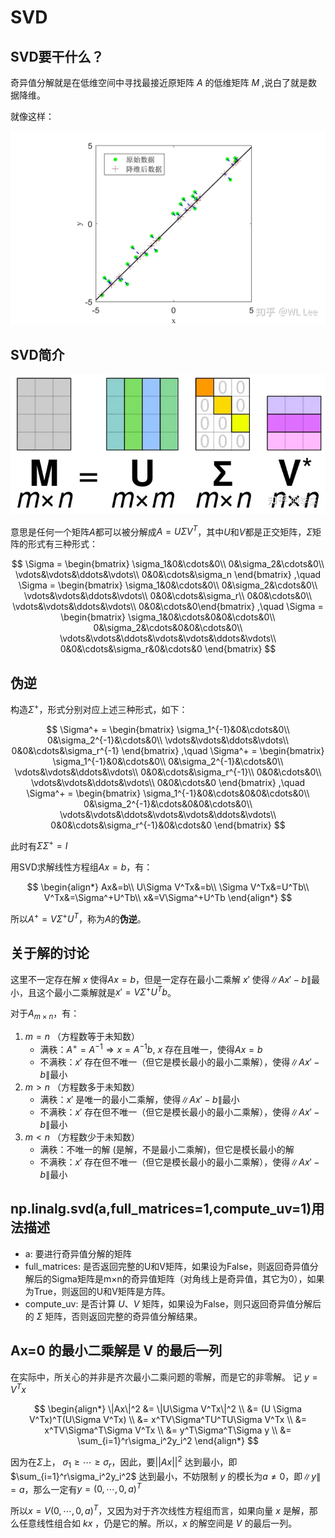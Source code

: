 # SVD

## SVD要干什么？

奇异值分解就是在低维空间中寻找最接近原矩阵 $A$ 的低维矩阵 $M$ ,说白了就是数据降维。

就像这样：

![SVD](images/SVD_01.webp)

## SVD简介

![SVD](images/SVD_02.webp)

意思是任何一个矩阵$A$都可以被分解成$A=U\Sigma V^T$，其中$U$和$V$都是正交矩阵，$\Sigma$矩阵的形式有三种形式：

$$
\Sigma = \begin{bmatrix}
\sigma_1&0&\cdots&0\\
0&\sigma_2&\cdots&0\\
\vdots&\vdots&\ddots&\vdots\\
0&0&\cdots&\sigma_n
\end{bmatrix}
,\quad
\Sigma = \begin{bmatrix}
\sigma_1&0&\cdots&0\\
0&\sigma_2&\cdots&0\\
\vdots&\vdots&\ddots&\vdots\\
0&0&\cdots&\sigma_r\\
0&0&\cdots&0\\
\vdots&\vdots&\ddots&\vdots\\
0&0&\cdots&0\end{bmatrix}
,\quad
\Sigma = \begin{bmatrix}
\sigma_1&0&\cdots&0&0&\cdots&0\\
0&\sigma_2&\cdots&0&0&\cdots&0\\
\vdots&\vdots&\ddots&\vdots&\vdots&\ddots&\vdots\\
0&0&\cdots&\sigma_r&0&\cdots&0
\end{bmatrix}
$$

## 伪逆

构造$\Sigma^+$，形式分别对应上述三种形式，如下：

$$
\Sigma^+ = \begin{bmatrix}
\sigma_1^{-1}&0&\cdots&0\\
0&\sigma_2^{-1}&\cdots&0\\
\vdots&\vdots&\ddots&\vdots\\
0&0&\cdots&\sigma_r^{-1}
\end{bmatrix}
,\quad
\Sigma^+ = \begin{bmatrix}
\sigma_1^{-1}&0&\cdots&0\\
0&\sigma_2^{-1}&\cdots&0\\
\vdots&\vdots&\ddots&\vdots\\
0&0&\cdots&\sigma_r^{-1}\\
0&0&\cdots&0\\
\vdots&\vdots&\ddots&\vdots\\
0&0&\cdots&0
\end{bmatrix}
,\quad
\Sigma^+ = \begin{bmatrix}
\sigma_1^{-1}&0&\cdots&0&0&\cdots&0\\
0&\sigma_2^{-1}&\cdots&0&0&\cdots&0\\
\vdots&\vdots&\ddots&\vdots&\vdots&\ddots&\vdots\\
0&0&\cdots&\sigma_r^{-1}&0&\cdots&0
\end{bmatrix}
$$

此时有$\Sigma\Sigma^+=I$

用SVD求解线性方程组$Ax=b$，有：

$$
\begin{align*}
Ax&=b\\
U\Sigma V^Tx&=b\\
\Sigma V^Tx&=U^Tb\\
V^Tx&=\Sigma^+U^Tb\\
x&=V\Sigma^+U^Tb
\end{align*}
$$

所以$A^+=V\Sigma^+U^T$，称为$A$的**伪逆**。

## 关于解的讨论

这里不一定存在解 $x$ 使得$Ax=b$，但是一定存在最小二乘解 $x'$ 使得$\|Ax'-b\|$最小，且这个最小二乘解就是$x'=V\Sigma^+U^Tb$。

对于$A_{m\times n}$，有：

1. $m = n$ （方程数等于未知数）
   - 满秩：$A^+=A^{-1} \Rightarrow x=A^{-1}b$, $x$ 存在且唯一，使得$Ax=b$
   - 不满秩：$x'$ 存在但不唯一（但它是模长最小的最小二乘解），使得$\|Ax'-b\|$最小
2. $m > n$ （方程数多于未知数）
   - 满秩：$x'$ 是唯一的最小二乘解，使得$\|Ax'-b\|$最小
   - 不满秩：$x'$ 存在但不唯一（但它是模长最小的最小二乘解），使得$\|Ax'-b\|$最小
3. $m < n$ （方程数少于未知数）
   - 满秩：不唯一的解 (是解，不是最小二乘解)，但它是模长最小的解
   - 不满秩：$x'$ 存在但不唯一（但它是模长最小的最小二乘解），使得$\|Ax'-b\|$最小

## np.linalg.svd(a,full_matrices=1,compute_uv=1)用法描述

- a: 要进行奇异值分解的矩阵
- full_matrices: 是否返回完整的U和V矩阵，如果设为False，则返回奇异值分解后的Sigma矩阵是m×n的奇异值矩阵（对角线上是奇异值，其它为0），如果为True，则返回的U和V矩阵是方阵。
- compute_uv: 是否计算 $U$、$V$ 矩阵，如果设为False，则只返回奇异值分解后的 $\Sigma$ 矩阵，否则返回完整的奇异值分解结果。

## Ax=0 的最小二乘解是 V 的最后一列

在实际中，所关心的并非是齐次最小二乘问题的零解，而是它的非零解。
记 $y=V^Tx$

$$
\begin{align*}
\|Ax\|^2 &= \|U\Sigma V^Tx\|^2 \\
&= (U \Sigma V^Tx)^T(U\Sigma V^Tx) \\
&= x^TV\Sigma^TU^TU\Sigma V^Tx \\
&= x^TV\Sigma^T\Sigma V^Tx \\
&= y^T\Sigma^T\Sigma y \\
&= \sum_{i=1}^r\sigma_i^2y_i^2
\end{align*}
$$

因为在$\Sigma$上， $\sigma_1 \geq \cdots \geq \sigma_r$，因此，要$||Ax||^2$ 达到最小，即$\sum_{i=1}^r\sigma_i^2y_i^2$ 达到最小，不妨限制 $y$ 的模长为$a\neq 0$，即$\|y\|=a$，那么一定有$y=(0,\cdots,0,a)^T$

所以$x=V(0,\cdots,0,a)^T$，又因为对于齐次线性方程组而言，如果向量 $x$ 是解，那么任意线性组合如 $kx$ ，仍是它的解。所以，$x$ 的解空间是 $V$ 的最后一列。
